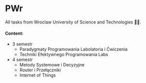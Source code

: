 # PWr
All tasks from Wroclaw University of Science and Technologies 👨‍🎓.

#### Content:
 - 3 semestr
    - Paradygmaty Programowania Labolatoria i Ćwiczenia
    - Techniki Efektywnego Programowania Labs
 - 4 semestr
    - Metody Systemowe i Decyzyjne
    - Router i Przełączniki
    - Internet of Things